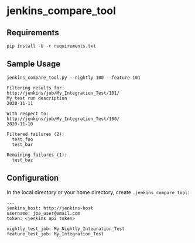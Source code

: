 # jenkins_compare_tool

## Requirements

`pip install -U -r requirements.txt`

## Sample Usage

```
jenkins_compare_tool.py --nightly 100 --feature 101

Filtering results for:
http://jenkins/job/My_Integration_Test/101/
My test run description
2020-11-11

With respect to:
http://jenkins/job/My_Integration_Test/100/
2020-11-10

Filtered failures (2):
  test_foo
  test_bar

Remaining failures (1):
  test_baz
```

## Configuration

In the local directory or your home directory, create `.jenkins_compare_tool`:

```
---
jenkins_host: http://jenkins-host
username: joe_user@email.com
token: <jenkins api token>

nightly_test_job: My_Nightly_Integration_Test
feature_test_job: My_Integration_Test
```
